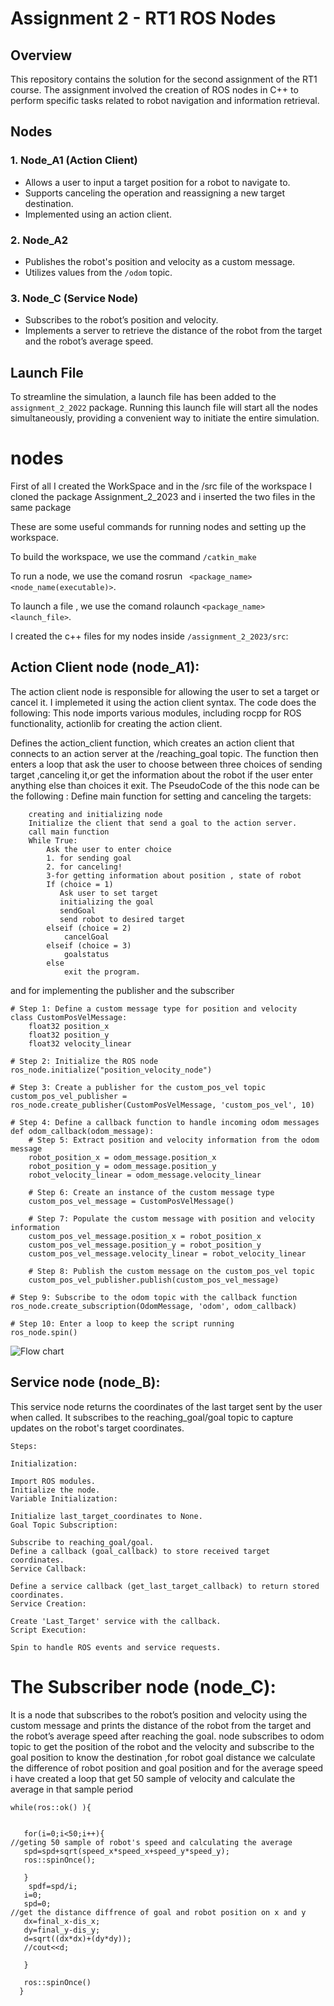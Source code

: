 # Assignment 2 - RT1 ROS Nodes

## Overview
This repository contains the solution for the second assignment of the RT1 course. The assignment involved the creation of ROS nodes in C++ to perform specific tasks related to robot navigation and information retrieval.

## Nodes

### 1. Node_A1 (Action Client)
- Allows a user to input a target position for a robot to navigate to.
- Supports canceling the operation and reassigning a new target destination.
- Implemented using an action client.

### 2. Node_A2
- Publishes the robot's position and velocity as a custom message.
- Utilizes values from the `/odom` topic.

### 3. Node_C (Service Node)
- Subscribes to the robot’s position and velocity.
- Implements a server to retrieve the distance of the robot from the target and the robot’s average speed.

## Launch File
To streamline the simulation, a launch file has been added to the `assignment_2_2022` package. Running this launch file will start all the nodes simultaneously, providing a convenient way to initiate the entire simulation.

nodes
====

First of all I created the WorkSpace and in the /src file of the workspace I cloned the package Assignment_2_2023 and i inserted the two files in the same package 

These are some useful commands for running nodes and setting up the workspace.

To build the workspace, we use the command  `/catkin_make`

To run a node, we use the comand  rosrun ` <package_name> <node_name(executable)>`.

To launch a file , we use the comand  rolaunch `<package_name> <launch_file>`.

I created the c++ files for my nodes inside `/assignment_2_2023/src`:

Action Client node (node_A1):
-----------------------------
The action client node is responsible for allowing the user to set a target or cancel it. I implemeted it using the action client syntax. The code does the following:
This node imports various modules, including rocpp for ROS functionality, actionlib for creating the action client.

Defines the action_client function, which creates an action client that connects to an action server at the /reaching_goal topic. The function then enters a loop that ask the user to choose between three choices of sending target ,canceling it,or get the information about the robot if the user enter anything else than choices it exit.
The PseudoCode of the this node can be the following :
Define main function for setting and canceling the targets:
```
    creating and initializing node
    Initialize the client that send a goal to the action server.
    call main function
    While True:
        Ask the user to enter choice
        1. for sending goal
        2. for canceling!
        3-for getting information about position , state of robot
        If (choice = 1)
           Ask user to set target
           initializing the goal
           sendGoal
           send robot to desired target
        elseif (choice = 2)
            cancelGoal
        elseif (choice = 3)
            goalstatus
        else 
            exit the program.
```
and for implementing the publisher  and the subscriber  
```
# Step 1: Define a custom message type for position and velocity
class CustomPosVelMessage:
    float32 position_x
    float32 position_y
    float32 velocity_linear

# Step 2: Initialize the ROS node
ros_node.initialize("position_velocity_node")

# Step 3: Create a publisher for the custom_pos_vel topic
custom_pos_vel_publisher = ros_node.create_publisher(CustomPosVelMessage, 'custom_pos_vel', 10)

# Step 4: Define a callback function to handle incoming odom messages
def odom_callback(odom_message):
    # Step 5: Extract position and velocity information from the odom message
    robot_position_x = odom_message.position_x
    robot_position_y = odom_message.position_y
    robot_velocity_linear = odom_message.velocity_linear

    # Step 6: Create an instance of the custom message type
    custom_pos_vel_message = CustomPosVelMessage()

    # Step 7: Populate the custom message with position and velocity information
    custom_pos_vel_message.position_x = robot_position_x
    custom_pos_vel_message.position_y = robot_position_y
    custom_pos_vel_message.velocity_linear = robot_velocity_linear

    # Step 8: Publish the custom message on the custom_pos_vel topic
    custom_pos_vel_publisher.publish(custom_pos_vel_message)

# Step 9: Subscribe to the odom topic with the callback function
ros_node.create_subscription(OdomMessage, 'odom', odom_callback)

# Step 10: Enter a loop to keep the script running
ros_node.spin()

```
![Flow chart](Flowchart.png)

Service node (node_B):
-----------------------------

This service node returns the coordinates of the last target sent by the user when called. It subscribes to the reaching_goal/goal topic to capture updates on the robot's target coordinates.
```
Steps:

Initialization:

Import ROS modules.
Initialize the node.
Variable Initialization:

Initialize last_target_coordinates to None.
Goal Topic Subscription:

Subscribe to reaching_goal/goal.
Define a callback (goal_callback) to store received target coordinates.
Service Callback:

Define a service callback (get_last_target_callback) to return stored coordinates.
Service Creation:

Create 'Last_Target' service with the callback.
Script Execution:

Spin to handle ROS events and service requests.
```
The Subscriber node (node_C):
=============================

It is a node that subscribes to the robot’s position and velocity using the custom message and prints the distance of the robot from the target and the robot’s average speed after reaching the goal.
node subscribes to odom topic to get the position of the robot  and the velocity and subscribe to the goal position to know the destination ,for robot goal distance we calculate the difference of robot position and goal position and for the average speed i have created a loop that get 50 sample of velocity and calculate the average in that sample period 
```
while(ros::ok() ){
  
   
   for(i=0;i<50;i++){
//geting 50 sample of robot's speed and calculating the average
   spd=spd+sqrt(speed_x*speed_x+speed_y*speed_y);
   ros::spinOnce();
   
   }
    spdf=spd/i;
   i=0;
   spd=0;
//get the distance diffrence of goal and robot position on x and y 
   dx=final_x-dis_x;
   dy=final_y-dis_y;
   d=sqrt((dx*dx)+(dy*dy));
   //cout<<d;
 
   }

   ros::spinOnce()
  }
  ```
